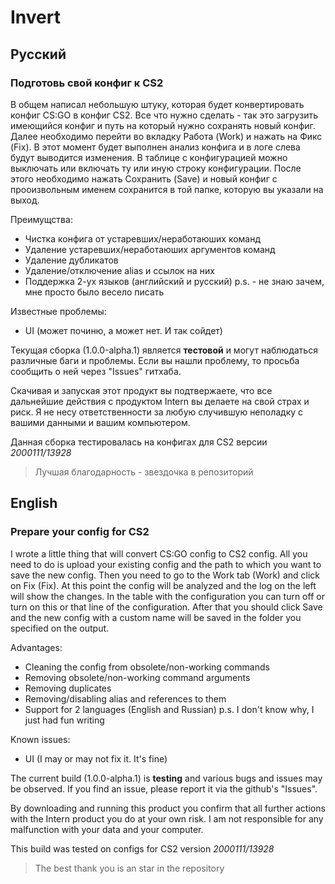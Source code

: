 # Invert
## Русский
### Подготовь свой конфиг к CS2

В общем написал небольшую штуку, которая будет конвертировать конфиг CS:GO в конфиг CS2.
Все что нужно сделать - так это загрузить имеющийся конфиг и путь на который нужно сохранять новый конфиг.
Далее необходимо перейти во вкладку Работа (Work) и нажать на Фикс (Fix). В этот момент будет выполнен анализ конфига и в логе слева будут выводится изменения.
В таблице с конфигурацией можно выключать или включать ту или иную строку конфигурации.
После этого необходимо нажать Сохранить (Save) и новый конфиг с прооизвольным именем сохранится в той папке, которую вы указали на выход.

Преимущства:
* Чистка конфига от устаревших/неработаюших команд
* Удаление устаревших/неработаюших аргументов команд
* Удаление дубликатов
* Удаление/отключение alias и ссылок на них
* Поддержка 2-ух языков (английский и русский) p.s. - не знаю зачем, мне просто было весело писать

Известные проблемы:
* UI (может починю, а может нет. И так сойдет)

Текущая сборка (1.0.0-alpha.1) является **тестовой** и могут наблюдаться различные баги и проблемы.
Если вы нашли проблему, то просьба сообщить о ней через "Issues" гитхаба.

Скачивая и запуская этот продукт вы подтвержаете, что все дальнейшие действия с продуктом Intern вы делаете на свой страх и риск.
Я не несу ответственности за любую случившую неполадку с вашими данными и вашим компьютером.

Данная сборка тестировалась на конфигах для CS2 версии *2000111/13928*

> Лучшая благодарность - звездочка в репозиторий

## English
### Prepare your config for CS2

I wrote a little thing that will convert CS:GO config to CS2 config.
All you need to do is upload your existing config and the path to which you want to save the new config.
Then you need to go to the Work tab (Work) and click on Fix (Fix). At this point the config will be analyzed and the log on the left will show the changes.
In the table with the configuration you can turn off or turn on this or that line of the configuration.
After that you should click Save and the new config with a custom name will be saved in the folder you specified on the output.

Advantages:
* Cleaning the config from obsolete/non-working commands
* Removing obsolete/non-working command arguments
* Removing duplicates
* Removing/disabling alias and references to them
* Support for 2 languages (English and Russian) p.s. I don't know why, I just had fun writing

Known issues:
* UI (I may or may not fix it. It's fine)

The current build (1.0.0-alpha.1) is **testing** and various bugs and issues may be observed.
If you find an issue, please report it via the github's "Issues".

By downloading and running this product you confirm that all further actions with the Intern product you do at your own risk.
I am not responsible for any malfunction with your data and your computer.

This build was tested on configs for CS2 version *2000111/13928*

> The best thank you is an star in the repository